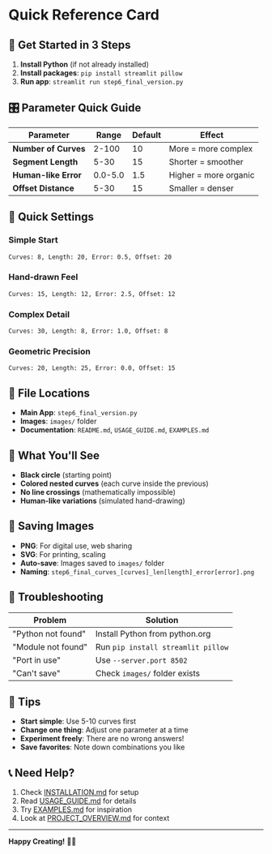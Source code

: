 # Quick Reference Card

## 🚀 Get Started in 3 Steps

1. **Install Python** (if not already installed)
2. **Install packages**: `pip install streamlit pillow`
3. **Run app**: `streamlit run step6_final_version.py`

## 🎛️ Parameter Quick Guide

| Parameter | Range | Default | Effect |
|-----------|-------|---------|---------|
| **Number of Curves** | 2-100 | 10 | More = more complex |
| **Segment Length** | 5-30 | 15 | Shorter = smoother |
| **Human-like Error** | 0.0-5.0 | 1.5 | Higher = more organic |
| **Offset Distance** | 5-30 | 15 | Smaller = denser |

## 🎯 Quick Settings

### Simple Start
```
Curves: 8, Length: 20, Error: 0.5, Offset: 20
```

### Hand-drawn Feel
```
Curves: 15, Length: 12, Error: 2.5, Offset: 12
```

### Complex Detail
```
Curves: 30, Length: 8, Error: 1.0, Offset: 8
```

### Geometric Precision
```
Curves: 20, Length: 25, Error: 0.0, Offset: 15
```

## 📁 File Locations

- **Main App**: `step6_final_version.py`
- **Images**: `images/` folder
- **Documentation**: `README.md`, `USAGE_GUIDE.md`, `EXAMPLES.md`

## 🎨 What You'll See

- **Black circle** (starting point)
- **Colored nested curves** (each curve inside the previous)
- **No line crossings** (mathematically impossible)
- **Human-like variations** (simulated hand-drawing)

## 💾 Saving Images

- **PNG**: For digital use, web sharing
- **SVG**: For printing, scaling
- **Auto-save**: Images saved to `images/` folder
- **Naming**: `step6_final_curves_[curves]_len[length]_error[error].png`

## 🔧 Troubleshooting

| Problem | Solution |
|---------|----------|
| "Python not found" | Install Python from python.org |
| "Module not found" | Run `pip install streamlit pillow` |
| "Port in use" | Use `--server.port 8502` |
| "Can't save" | Check `images/` folder exists |

## 🎯 Tips

- **Start simple**: Use 5-10 curves first
- **Change one thing**: Adjust one parameter at a time
- **Experiment freely**: There are no wrong answers!
- **Save favorites**: Note down combinations you like

## 📞 Need Help?

1. Check [INSTALLATION.md](INSTALLATION.md) for setup
2. Read [USAGE_GUIDE.md](USAGE_GUIDE.md) for details
3. Try [EXAMPLES.md](EXAMPLES.md) for inspiration
4. Look at [PROJECT_OVERVIEW.md](PROJECT_OVERVIEW.md) for context

---

**Happy Creating!** 🎨✨ 